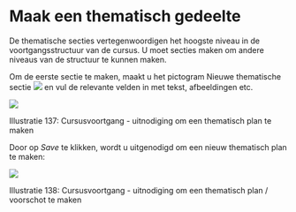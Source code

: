 # Maak een thematisch gedeelte

De thematische secties vertegenwoordigen het hoogste niveau in de voortgangsstructuur van de cursus. U moet secties maken om andere niveaus van de structuur te kunnen maken.

Om de eerste sectie te maken, maakt u het pictogram Nieuwe thematische sectie ![](../../.gitbook/assets/graphics252%20%283%29.png) en vul de relevante velden in met tekst, afbeeldingen etc.

![](../../.gitbook/assets/images184%20%284%29.png)

Illustratie 137: Cursusvoortgang - uitnodiging om een thematisch plan te maken

Door op _Save_ te klikken, wordt u uitgenodigd om een nieuw thematisch plan te maken:

![](../../.gitbook/assets/graphics259%20%281%29.png)

Illustratie 138: Cursusvoortgang - uitnodiging om een thematisch plan / voorschot te maken

